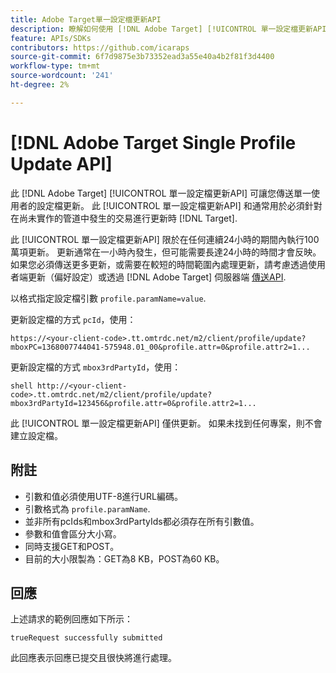 ```yaml
---
title: Adobe Target單一設定檔更新API
description: 瞭解如何使用 [!DNL Adobe Target] [!UICONTROL 單一設定檔更新API] 將單一訪客的設定檔資料傳送至 [!DNL Target].
feature: APIs/SDKs
contributors: https://github.com/icaraps
source-git-commit: 6f7d9875e3b73352ead3a55e40a4b2f81f3d4400
workflow-type: tm+mt
source-wordcount: '241'
ht-degree: 2%

---
```


# [!DNL Adobe Target Single Profile Update API]

此 [!DNL Adobe Target] [!UICONTROL 單一設定檔更新API] 可讓您傳送單一使用者的設定檔更新。 此 [!UICONTROL 單一設定檔更新API] 和通常用於必須針對在尚未實作的管道中發生的交易進行更新時 [!DNL Target].

此 [!UICONTROL 單一設定檔更新API] 限於在任何連續24小時的期間內執行100萬項更新。 更新通常在一小時內發生，但可能需要長達24小時的時間才會反映。 如果您必須傳送更多更新，或需要在較短的時間範圍內處理更新，請考慮透過使用者端更新（偏好設定）或透過 [!DNL Adobe Target] 伺服器端 [傳送API](/help/dev/implement/delivery-api/overview.md).

以格式指定設定檔引數 `profile.paramName=value`.

更新設定檔的方式 `pcId`，使用：

``````
https://<your-client-code>.tt.omtrdc.net/m2/client/profile/update?mboxPC=1368007744041-575948.01_00&profile.attr=0&profile.attr2=1...
``````

更新設定檔的方式 `mbox3rdPartyId`，使用：

``````
shell http://<your-client-code>.tt.omtrdc.net/m2/client/profile/update?mbox3rdPartyId=123456&profile.attr=0&profile.attr2=1...
``````

此 [!UICONTROL 單一設定檔更新API] 僅供更新。 如果未找到任何專案，則不會建立設定檔。

## 附註

* 引數和值必須使用UTF-8進行URL編碼。
* 引數格式為 `profile.paramName`.
* 並非所有pcIds和mbox3rdPartyIds都必須存在所有引數值。
* 參數和值會區分大小寫。 
* 同時支援GET和POST。
* 目前的大小限製為：GET為8 KB，POST為60 KB。

## 回應

上述請求的範例回應如下所示：

`trueRequest successfully submitted`

此回應表示回應已提交且很快將進行處理。